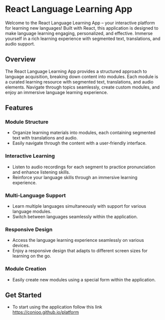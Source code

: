 # React Language Learning App

Welcome to the React Language Learning App – your interactive platform for learning new languages! Built with React, this application is designed to make language learning engaging, personalized, and effective. Immerse yourself in a rich learning experience with segmented text, translations, and audio support.

## Overview

The React Language Learning App provides a structured approach to language acquisition, breaking down content into modules. Each module is a curated learning resource with segmented text, translations, and audio elements. Navigate through topics seamlessly, create custom modules, and enjoy an immersive language learning experience.

## Features

### Module Structure

- Organize learning materials into modules, each containing segmented text with translations and audio.
- Easily navigate through the content with a user-friendly interface.

### Interactive Learning

- Listen to audio recordings for each segment to practice pronunciation and enhance listening skills.
- Reinforce your language skills through an immersive learning experience.

### Multi-Language Support

- Learn multiple languages simultaneously with support for various language modules.
- Switch between languages seamlessly within the application.

### Responsive Design

- Access the language learning experience seamlessly on various devices.
- Enjoy a responsive design that adapts to different screen sizes for learning on the go.

### Module Creation

- Easily create new modules using a special form within the application.

## Get Started

- To start using the application follow this link <https://conioo.github.io/platform>

